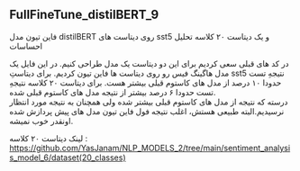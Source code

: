 ## FullFineTune_distilBERT_9
فاین تیون مدل distilBERT روی دیتاست های sst5 و یک دیتاست ۲۰ کلاسه تحلیل احساسات

در کد های قبلی سعی کردیم برای این دو دیتاست یک مدل طراحی کنیم. در این فایل یک مدل هاگینگ فیس رو روی دیتاست ها فاین تیون کردیم. برای دیتاستِ sst5 نتیجهِ تست حدودا ۱۰ درصد از مدل های کاستوم قبلی بیشتر هست. برای دیتاست ۲۰ کلاسه نتیجهِ تست حدودا ۶ درصد بیشتر از نتیجه مدل های کاستوم قبلی شده.  
درسته که نتیجه از مدل های کاستوم قبلی بیشتر شده ولی همچنان به نتیجه مورد انتظار نرسیدیم.البته طبیعی هستش، اغلب نتیجه فول فاین تیون مدل های پیش پردازش شده اونقدر خوب نمیشه. 

لینک دیتاست ۲۰ کلاسه :
https://github.com/YasJanam/NLP_MODELS_2/tree/main/sentiment_analysis_model_6/dataset(20_classes)
